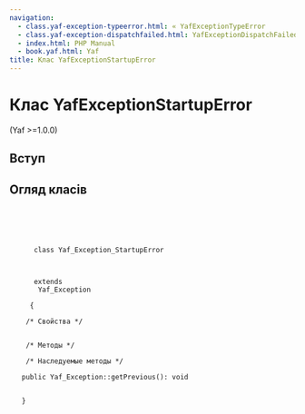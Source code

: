 ```yaml
---
navigation:
  - class.yaf-exception-typeerror.html: « YafExceptionTypeError
  - class.yaf-exception-dispatchfailed.html: YafExceptionDispatchFailed »
  - index.html: PHP Manual
  - book.yaf.html: Yaf
title: Клас YafExceptionStartupError
---
```

# Клас YafExceptionStartupError

(Yaf >=1.0.0)

## Вступ

## Огляд класів

```classsynopsis


    
    
     
      class Yaf_Exception_StartupError
     

     
      extends
       Yaf_Exception
     
     {
    
    /* Свойства */


    /* Методы */

    /* Наследуемые методы */
    
   public Yaf_Exception::getPrevious(): void


   }
```
